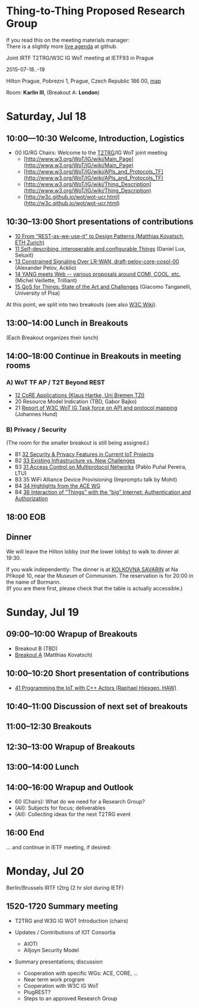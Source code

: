 # Thing-to-Thing Proposed Research Group

If you read this on the meeting materials manager:  
There is a slightly more [live agenda][agenda] at github.

[agenda]: https://github.com/t2trg/2015-ietf93/blob/master/agenda.md

Joint IRTF T2TRG/W3C IG WoT meeting at IETF93 in Prague

2015-07-18..-19

Hilton Prague, Pobrezni 1, Prague, Czech Republic 186 00,
[map](https://www.google.de/maps/place/Hilton+Prague+Hotel/@50.093322,14.439794,17z)

Room: **Karlin III**, (Breakout A: **London**)

<!-- (two-digit numbers are slide deck numbers) -->

# Saturday, Jul 18

## 10:00—10:30 Welcome, Introduction, Logistics

* 00 IG/RG Chairs: Welcome to the [T2TRG](https://github.com/t2trg/2015-ietf93/raw/master/slides/00-t2trg-93-welcome.pdf)/IG WoT joint meeting
    * [http://www.w3.org/WoT/IG/wiki/Main_Page](http://www.w3.org/WoT/IG/wiki/Main_Page)
    * [http://www.w3.org/WoT/IG/wiki/APIs_and_Protocols_TF](http://www.w3.org/WoT/IG/wiki/APIs_and_Protocols_TF)
    * [http://www.w3.org/WoT/IG/wiki/Thing_Description](http://www.w3.org/WoT/IG/wiki/Thing_Description)
    * [http://w3c.github.io/wot/wot-ucr.html](http://w3c.github.io/wot/wot-ucr.html)

## 10:30–13:00 Short presentations of contributions

* [10 From "REST-as-we-use-it" to Design Patterns (Matthias Kovatsch, ETH Zurich)](https://github.com/t2trg/2015-ietf93/raw/master/slides/10-2015_T2T_IRTF_REST-as-we-use-it.pdf)
* [11 Self-describing, interoperable and configurable Things](https://github.com/t2trg/2015-ietf93/raw/master/slides/11-SeluxitCore_W3C_16_07_2015.pdf) (Daniel Lux, Seluxit)
* [13 Constrained Signaling Over LR-WAN, draft-pelov-core-cosol-00](https://github.com/t2trg/2015-ietf93/raw/master/slides/13-CoSOL.pdf) (Alexander Pelov, Acklio)
* [14 YANG meets Web -- various proposals around COMI, COOL, etc.](https://github.com/t2trg/2015-ietf93/raw/master/slides/14-ietf93-COnstrained-Objects-Language-overview.pdf) (Michel Veillette, Trilliant)
* [15 QoS for Things: State of the Art and Challenges](https://github.com/t2trg/2015-ietf93/raw/master/slides/15-QoS_for_Things.pdf) (Giacomo Tanganelli, University of Pisa)

At this point, we split into two breakouts (see also [W3C Wiki](http://www.w3.org/WoT/IG/wiki/Joint_IRTF_T2T_RG_/_W3C_WoT_IG_meeting_18-19_July_2015_in_Prague,_Czech_Republic)).

## 13:00–14:00 Lunch in Breakouts

(Each Breakout organizes their lunch)

## 14:00–18:00 Continue in Breakouts in meeting rooms

### A) WoT TF AP / T2T Beyond REST

* [12 CoRE Applications (Klaus Hartke, Uni Bremen TZI)](https://github.com/t2trg/2015-ietf93/raw/master/slides/12-core-apps.pdf)
* 20 Resource Model Indication (TBD, Gabor Bajko)
* 21 [Report of W3C WoT IG Task force on API and protocol mapping](21-joint_meeting_TF-AP_report.pdf) (Johannes Hund)

### B) Privacy / Security

(The room for the smaller breakout is still being assigned.)

* B1 [32 Security & Privacy Features in Current IoT Projects](https://github.com/t2trg/2015-ietf93/raw/master/slides/32-Security-and-Privacy-Features-in-Current-IoT-Projects-.pdf)
* B2 [33 Existing Infrastructure vs. New Challenges](https://github.com/t2trg/2015-ietf93/raw/master/slides/33-Existing-Infrastructure-vs.-New-Challenges-.pdf)
* B3 [31 Access Control on Multiprotocol Networks](https://github.com/t2trg/2015-ietf93/raw/master/slides/31-IETF-93-T2TRG-Pablo.pdf) (Pablo Puñal Pereira, LTU)
* B3 35 WiFi Alliance Device Provisioning (Impromptu talk by Mohit)
* B4 [34 Highlights from the ACE WG](https://github.com/t2trg/2015-ietf93/raw/master/slides/34-ace.pdf)
* B4 [36 Interaction of ”Things” with the ”big” Internet: Authentication and Authorization](https://github.com/t2trg/2015-ietf93/raw/master/slides/36-openidcaf_irtf_ietf93.pdf)

## 18:00 EOB

## Dinner

We will leave the Hilton lobby (*not* the lower lobby) to walk to dinner at 19:30.

If you walk independently:
The dinner is at
[KOLKOVNA SAVARIN](http://www.kolkovna.cz/en/kolkovna-savarin-20) at
Na Příkopě 10, near the Museum of Communism.
The reservation is for 20:00 in the name of Bormann.  
(If you are there first, please check that the
table is actually accessible.)

# Sunday, Jul 19

## 09:00–10:00 Wrapup of Breakouts

* Breakout B (TBD)
* [Breakout A](https://github.com/t2trg/2015-ietf93/blob/master/breakout-A-Saturday.md) (Matthias Kovatsch)

## 10:00–10:20 Short presentation of contributions

* [41 Programming the IoT with C++ Actors (Raphael Hiesgen, HAW)](https://github.com/t2trg/2015-ietf93/raw/master/slides/41-T2TRG_-_Programming_the_IoT.pdf)

## 10:40–11:00 Discussion of next set of breakouts
## 11:00–12:30 Breakouts
## 12:30–13:00 Wrapup of Breakouts
## 13:00–14:00 Lunch
## 14:00–16:00 Wrapup and Outlook

* 60 (Chairs): What do we need for a Research Group?
* (All): Subjects for focus; deliverables
* (All): Collecting ideas for the next T2TRG event

## 16:00 End

... and continue in IETF meeting, if desired:

# Monday, Jul 20

Berlin/Brussels IRTF t2trg (2 hr slot during IETF)

## 1520-1720 Summary meeting

* T2TRG and W3G IG WOT Introduction (chairs)

* Updates / Contributions of IOT Consortia
    * AIOTI
    * Alljoyn Security Model

* Summary presentations; discussion
    * Cooperation with specific WGs: ACE, CORE, ...
    * Near term work program
    * Cooperation with W3C IG WoT
    * PlugREST?
    * Steps to an approved Research Group
